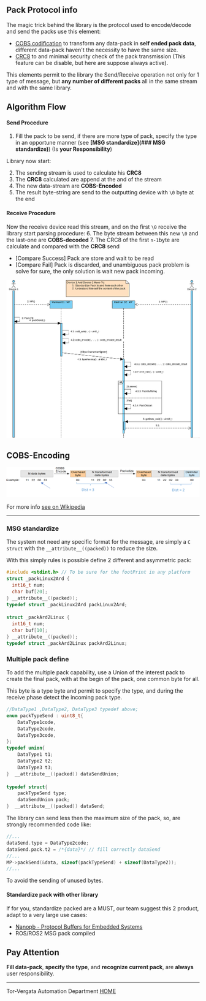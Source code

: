 ## Pack Protocol info

The magic trick behind the library is the protocol used to encode/decode and send the packs use this element:

- [COBS codification](https://en.wikipedia.org/wiki/Consistent_Overhead_Byte_Stuffing) to transform any data-pack in **self ended pack data**, different data-pack haven't the necessity to have the same size.
- [CRC8](https://en.wikipedia.org/wiki/Cyclic_redundancy_check) to and minimal security check of the pack transmission (This feature can be disable, but here are suppose always active).

This elements permit to the library the Send/Receive operation not only for 1 type of message, but **any number of different packs** all in the same stream and with the same library.

## Algorithm Flow
#### Send Procedure

1. Fill the pack to be send, if there are more type of pack, specify the type in an opportune manner (see **[MSG standardize](### MSG standardize)**) (Is **your Responsibility**)

Library now start:

2. The sending stream is used to calculate his **CRC8**
3. The **CRC8** calculated are append at the and of the stream
4. The new data-stream are **COBS-Encoded**
5. The result byte-string are send to the outputting device with  `\0`  byte at the end

#### Receive Procedure
Now the receive device read this stream, and on the first `\0` receive the library start parsing procedure:
6. The byte stream between this new  `\0`  and the last-one are **COBS-decoded**
7. The CRC8 of the first `n-1`byte are calculate and compared with the **CRC8** send
   - [Compare Success] Pack are store and wait to be read
   - [Compare Fail] Pack is discarded, and unambiguous pack problem is solve for sure, the only solution is wait new pack incoming.



![Message Pack Sending Flow](/01_DOC/img/Message%20Pack%20Sending%20Flow.png)

## COBS-Encoding

![Cobs_encoding_with_example](Cobs_encoding_with_example-dist.png)

For more info [see on Wikipedia](https://en.wikipedia.org/wiki/Consistent_Overhead_Byte_Stuffing)


---

### MSG standardize

The system not need any specific format for the message, are simply a `C struct` with the `__attribute__((packed))` to reduce the size.

With this simply rules is possible define 2 different and asymmetric pack:

```c
#include <stdint.h>	// To be sure for the footPrint in any platform
struct _packLinux2Ard {
  int16_t num;
  char buf[20];
} __attribute__((packed));
typedef struct _packLinux2Ard packLinux2Ard;

struct _packArd2Linux {
  int16_t num;
  char buf[10];
} __attribute__((packed));
typedef struct _packArd2Linux packArd2Linux;
```

### Multiple pack define

To add the multiple pack capability, use a Union of the interest pack to create the final pack, with at the begin of the pack, one common byte for all.

This byte is a type byte and permit to specify the type, and during the receive phase detect the incoming pack type.

```c
//DataType1 ,DataType2, DataType3 typedef above;
enum packTypeSend : uint8_t{
    DataType1code,
    DataType2code,
    DataType3code,
};
typedef union{
    DataType1 t1;
    DataType2 t2;
    DataType3 t3;
}  __attribute__((packed)) dataSendUnion;

typedef struct{
    packTypeSend type;
    dataSendUnion pack;
}  __attribute__((packed)) dataSend;
```

The library can send less then the maximum size of the pack, so, are strongly recommended code like:

```c++
//...
dataSend.type = DataType2code;
dataSend.pack.t2 = /*{data}*/ // fill correctly dataSend
//...    
MP->packSend(&data, sizeof(packTypeSend) + sizeof(DataType2));
//...
```

To avoid the sending of unused bytes.

#### Standardize pack with other library

If for you, standardize packed are a MUST, our team suggest this 2 product, adapt to a very large use cases:

-  [Nanopb - Protocol Buffers for Embedded Systems](https://github.com/nanopb/nanopb)
-  ROS/ROS2 MSG pack compiled

## Pay Attention

**Fill data-pack**, **specify the type**, and **recognize current pack**, are **always** user responsibility.

---

Tor-Vergata Automation Department [HOME](/README.md)

